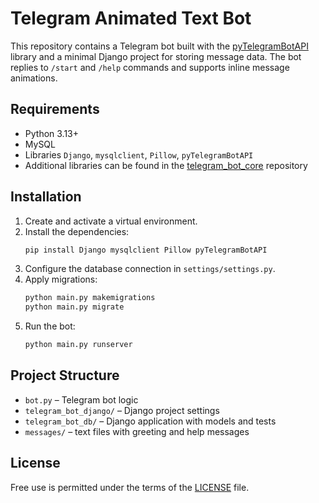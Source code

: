 # Telegram Animated Text Bot

This repository contains a Telegram bot built with the [pyTelegramBotAPI](https://github.com/eternnoir/pyTelegramBotAPI) library and a minimal Django project for storing message data. The bot replies to `/start` and `/help` commands and supports inline message animations.

## Requirements
- Python 3.13+
- MySQL
- Libraries `Django`, `mysqlclient`, `Pillow`, `pyTelegramBotAPI`
- Additional libraries can be found in the [telegram_bot_core](https://github.com/NGGTLightKeeper/telegram_bot_core) repository

## Installation
1. Create and activate a virtual environment.
2. Install the dependencies:
   ```bash
   pip install Django mysqlclient Pillow pyTelegramBotAPI
   ```
3. Configure the database connection in `settings/settings.py`.
4. Apply migrations:
   ```bash
   python main.py makemigrations
   python main.py migrate
   ```
5. Run the bot:
   ```bash
   python main.py runserver
   ```

## Project Structure
- `bot.py` – Telegram bot logic
- `telegram_bot_django/` – Django project settings
- `telegram_bot_db/` – Django application with models and tests
- `messages/` – text files with greeting and help messages

## License
Free use is permitted under the terms of the [LICENSE](LICENSE) file.
